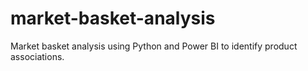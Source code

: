 # market-basket-analysis
Market basket analysis using Python and Power BI to identify product associations.
